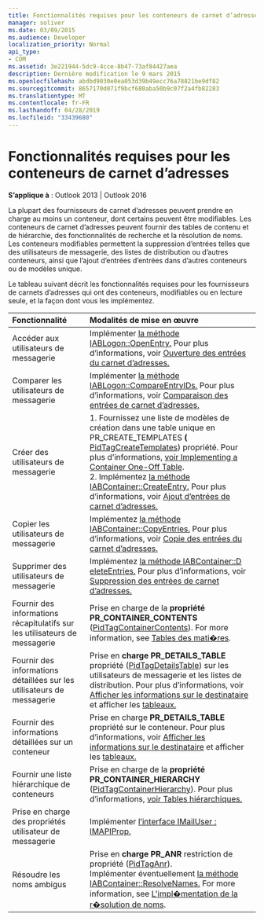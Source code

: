 ```yaml
---
title: Fonctionnalités requises pour les conteneurs de carnet d’adresses
manager: soliver
ms.date: 03/09/2015
ms.audience: Developer
localization_priority: Normal
api_type:
- COM
ms.assetid: 3e221944-5dc9-4cce-8b47-73af84427aea
description: Dernière modification le 9 mars 2015
ms.openlocfilehash: abdbd9030e0ea053d39b49ecc76a78821be9df82
ms.sourcegitcommit: 8657170d071f9bcf680aba50b9c07f2a4fb82283
ms.translationtype: MT
ms.contentlocale: fr-FR
ms.lasthandoff: 04/28/2019
ms.locfileid: "33439680"
---
```

# <a name="required-features-for-address-book-containers"></a>Fonctionnalités requises pour les conteneurs de carnet d’adresses

  
  
**S’applique à** : Outlook 2013 | Outlook 2016 
  
La plupart des fournisseurs de carnet d’adresses peuvent prendre en charge au moins un conteneur, dont certains peuvent être modifiables. Les conteneurs de carnet d’adresses peuvent fournir des tables de contenu et de hiérarchie, des fonctionnalités de recherche et la résolution de noms. Les conteneurs modifiables permettent la suppression d’entrées telles que des utilisateurs de messagerie, des listes de distribution ou d’autres conteneurs, ainsi que l’ajout d’entrées d’entrées dans d’autres conteneurs ou de modèles unique.
  
Le tableau suivant décrit les fonctionnalités requises pour les fournisseurs de carnets d’adresses qui ont des conteneurs, modifiables ou en lecture seule, et la façon dont vous les implémentez.
  
|**Fonctionnalité**|**Modalités de mise en œuvre**|
|:-----|:-----|
|Accéder aux utilisateurs de messagerie  <br/> |Implémenter [la méthode IABLogon::OpenEntry.](iablogon-openentry.md) Pour plus d’informations, voir [Ouverture des entrées du carnet d’adresses.](opening-address-book-entries.md)  <br/> |
|Comparer les utilisateurs de messagerie  <br/> |Implémenter [la méthode IABLogon::CompareEntryIDs.](iablogon-compareentryids.md) Pour plus d’informations, voir [Comparaison des entrées de carnet d’adresses.](comparing-address-book-entries.md)  <br/> |
|Créer des utilisateurs de messagerie  <br/> |1. Fournissez une liste de modèles de création dans une table unique en PR_CREATE_TEMPLATES **(** [PidTagCreateTemplates](pidtagcreatetemplates-canonical-property.md)) propriété. Pour plus d’informations, [voir Implementing a Container One-Off Table](implementing-a-container-one-off-table.md).  <br/> 2. Implémentez [la méthode IABContainer::CreateEntry.](iabcontainer-createentry.md) Pour plus d’informations, voir [Ajout d’entrées de carnet d’adresses.](adding-address-book-entries.md)  <br/> |
|Copier les utilisateurs de messagerie  <br/> |Implémentez [la méthode IABContainer::CopyEntries.](iabcontainer-copyentries.md) Pour plus d’informations, voir [Copie des entrées du carnet d’adresses.](copying-address-book-entries.md)  <br/> |
|Supprimer des utilisateurs de messagerie  <br/> |Implémentez [la méthode IABContainer::D eleteEntries.](iabcontainer-deleteentries.md) Pour plus d’informations, voir [Suppression des entrées de carnet d’adresses.](removing-address-book-entries.md)  <br/> |
|Fournir des informations récapitulatifs sur les utilisateurs de messagerie  <br/> |Prise en charge de la **propriété PR_CONTAINER_CONTENTS** ([PidTagContainerContents](pidtagcontainercontents-canonical-property.md)). For more information, see [Tables des mati�res](contents-tables.md).  <br/> |
|Fournir des informations détaillées sur les utilisateurs de messagerie  <br/> |Prise en **charge PR_DETAILS_TABLE** propriété ([PidTagDetailsTable](pidtagdetailstable-canonical-property.md)) sur les utilisateurs de messagerie et les listes de distribution. Pour plus d’informations, voir [Afficher les informations sur le destinataire](displaying-recipient-information.md) et afficher les [tableaux.](display-tables.md)  <br/> |
|Fournir des informations détaillées sur un conteneur  <br/> |Prise en charge **PR_DETAILS_TABLE** propriété sur le conteneur. Pour plus d’informations, voir [Afficher les informations sur le destinataire](displaying-recipient-information.md) et afficher les [tableaux.](display-tables.md)  <br/> |
|Fournir une liste hiérarchique de conteneurs  <br/> |Prise en charge de la **propriété PR_CONTAINER_HIERARCHY** ([PidTagContainerHierarchy](pidtagcontainerhierarchy-canonical-property.md)). Pour plus d’informations, [voir Tables hiérarchiques.](hierarchy-tables.md)  <br/> |
|Prise en charge des propriétés utilisateur de messagerie  <br/> |Implémenter [l’interface IMailUser : IMAPIProp.](imailuserimapiprop.md)  <br/> |
|Résoudre les noms ambigus  <br/> | Prise en **charge PR_ANR** restriction de propriété ([PidTagAnr](pidtaganr-canonical-property.md)).  <br/>  Implémenter éventuellement [la méthode IABContainer::ResolveNames.](iabcontainer-resolvenames.md) For more information, see [L'impl�mentation de la r�solution de noms](implementing-name-resolution.md).  <br/> |
   

